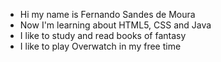 - Hi my name is Fernando Sandes de Moura
- Now I'm learning about HTML5, CSS and Java
- I like to study and read books of fantasy
- I like to play Overwatch in my free time
<!---
nando-maker/nando-maker is a ✨ special ✨ repository because its `README.md` (this file) appears on your GitHub profile.
You can click the Preview link to take a look at your changes.
--->
